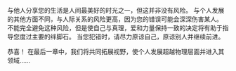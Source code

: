 与他人分享您的生活是人间最美好的时光之一，但这并非没有风险。 与个人发展的其他方面不同，与人际关系的风险更高，因为您的错误可能会深深伤害某人。 不能完全避免这种风险，但是使自己与真理，爱和力量保持一致的决定将有助于指导您度过主要的绊脚石。 当您犯错时，请尽力原谅自己，原谅别人并继续前进。

恭喜！ 在最后一章中，我们将共同拓展视野，使个人发展超越物理层面并进入其领域……

